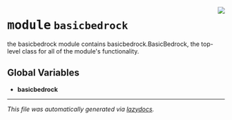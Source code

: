 <!-- markdownlint-disable -->

<a href="https://github.com/cyberitech/BasicBedrock/tree/main/src/basicbedrock/__init__.py#L0"><img align="right" style="float:right;" src="https://img.shields.io/badge/-source-cccccc?style=flat-square"></a>

# <kbd>module</kbd> `basicbedrock`
the basicbedrock module contains basicbedrock.BasicBedrock, the top-level class for all of the module's functionality. 

**Global Variables**
---------------
- **basicbedrock**




---

_This file was automatically generated via [lazydocs](https://github.com/ml-tooling/lazydocs)._
